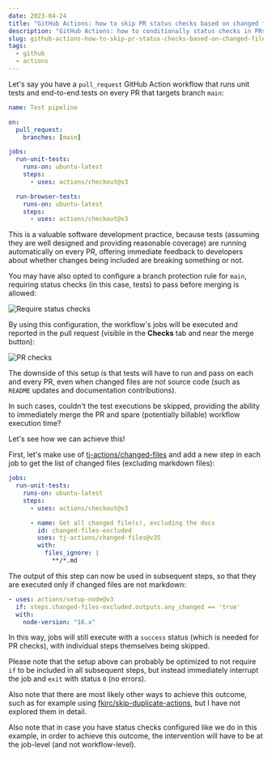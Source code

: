 ```yaml
---
date: 2023-04-24
title: "GitHub Actions: how to skip PR status checks based on changed files"
description: "GitHub Actions: how to conditionally status checks in PRs based on changed files"
slug: github-actions-how-to-skip-pr-status-checks-based-on-changed-files
tags:
  - github
  - actions
---
```


Let's say you have a `pull_request` GitHub Action workflow that runs unit tests
and end-to-end tests on every PR that targets branch `main`:

```yaml
name: Test pipeline

on:
  pull_request:
    branches: [main]

jobs:
  run-unit-tests:
    runs-on: ubuntu-latest
    steps:
      - uses: actions/checkout@v3

  run-browser-tests:
    runs-on: ubuntu-latest
    steps:
      - uses: actions/checkout@v3
```

This is a valuable software development practice, because tests (assuming they
are well designed and providing reasonable coverage) are running automatically
on every PR, offering immediate feedback to developers about whether changes
being included are breaking something or not.

You may have also opted to configure a branch protection rule for `main`,
requiring status checks (in this case, tests) to pass before merging is allowed:

![Require status checks](/img/articles/2023-04-24-require-status-checks.png)

By using this configuration, the workflow's jobs will be executed and reported
in the pull request (visible in the **Checks** tab and near the merge button):

![PR checks](/img/articles/2023-04-24-pr-checks.png)

The downside of this setup is that tests will have to run and pass on each and
every PR, even when changed files are not source code (such as `README` updates
and documentation contributions).

In such cases, couldn't the test executions be skipped, providing the ability to
immediately merge the PR and spare (potentially billable) workflow execution
time?

Let's see how we can achieve this!

First, let's make use of
[tj-actions/changed-files](https://github.com/tj-actions/changed-files) and add
a new step in each job to get the list of changed files (excluding markdown
files):

```yaml
jobs:
  run-unit-tests:
    runs-on: ubuntu-latest
    steps:
      - uses: actions/checkout@v3

      - name: Get all changed file(s), excluding the docs
        id: changed-files-excluded
        uses: tj-actions/changed-files@v35
        with:
          files_ignore: |
            **/*.md
```

The output of this step can now be used in subsequent steps, so that they are
executed only if changed files are not markdown:

```yaml
- uses: actions/setup-node@v3
  if: steps.changed-files-excluded.outputs.any_changed == 'true'
  with:
    node-version: "16.x"
```

In this way, jobs will still execute with a `success` status (which is needed
for PR checks), with individual steps themselves being skipped.

Please note that the setup above can probably be optimized to not require `if`
to be included in all subsequent steps, but instead immediately interrupt the
job and `exit` with status `0` (no errors).

Also note that there are most likely other ways to achieve this outcome, such as
for example using
[fkirc/skip-duplicate-actions](https://github.com/fkirc/skip-duplicate-actions),
but I have not explored them in detail.

Also note that in case you have status checks configured like we do in this
example, in order to achieve this outcome, the intervention will have to be at
the job-level (and not workflow-level).
